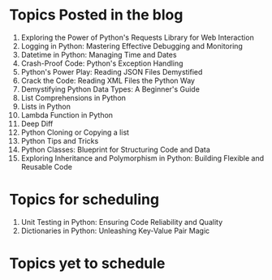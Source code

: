 # Topics Posted in the blog
1. Exploring the Power of Python's Requests Library for Web Interaction
2. Logging in Python: Mastering Effective Debugging and Monitoring
3. Datetime in Python: Managing Time and Dates
4. Crash-Proof Code: Python's Exception Handling
5. Python's Power Play: Reading JSON Files Demystified
6. Crack the Code: Reading XML Files the Python Way
7. Demystifying Python Data Types: A Beginner's Guide
8. List Comprehensions in Python
9. Lists in Python
10. Lambda Function in Python
11. Deep Diff
12. Python Cloning or Copying a list
13. Python Tips and Tricks
14. Python Classes: Blueprint for Structuring Code and Data
15. Exploring Inheritance and Polymorphism in Python: Building Flexible and Reusable Code

# Topics for scheduling
1. Unit Testing in Python: Ensuring Code Reliability and Quality
2. Dictionaries in Python: Unleashing Key-Value Pair Magic

# Topics yet to schedule